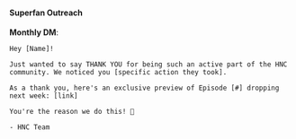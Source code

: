 #### Superfan Outreach

**Monthly DM**:
```
Hey [Name]!

Just wanted to say THANK YOU for being such an active part of the HNC community. We noticed you [specific action they took].

As a thank you, here's an exclusive preview of Episode [#] dropping next week: [link]

You're the reason we do this! 🤠

- HNC Team
```
